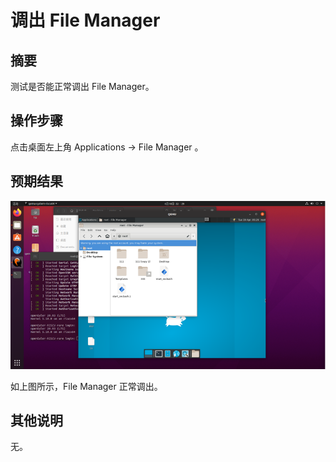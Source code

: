 # 调出 File Manager

## 摘要

测试是否能正常调出 File Manager。

## 操作步骤

点击桌面左上角 Applications -> File Manager 。

## 预期结果

![File_Manager-1](./img/File_Manager-1.png)

如上图所示，File Manager 正常调出。

## 其他说明

无。
